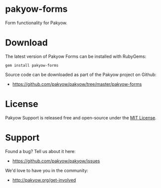 # pakyow-forms

Form functionality for Pakyow.

# Download

The latest version of Pakyow Forms can be installed with RubyGems:

```
gem install pakyow-forms
```

Source code can be downloaded as part of the Pakyow project on Github:

- https://github.com/pakyow/pakyow/tree/master/pakyow-forms

# License

Pakyow Support is released free and open-source under the [MIT
License](http://opensource.org/licenses/MIT).

# Support

Found a bug? Tell us about it here:

- https://github.com/pakyow/pakyow/issues

We'd love to have you in the community:

- http://pakyow.org/get-involved

